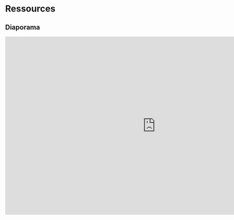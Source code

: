 # Ressources

## Diaporama

<iframe src="https://docs.google.com/presentation/d/e/2PACX-1vT1IA3Y_TEX3UzWu3v39VrbveZ7LT5mx9eDiTYrf6ZfusyeknoCcjtpTt_m5ORYSMDyAkGgRfh6OW2V/embed?start=true&loop=true&delayms=60000" frameborder="0" width="960" height="569" allowfullscreen="true" mozallowfullscreen="true" webkitallowfullscreen="true"></iframe>